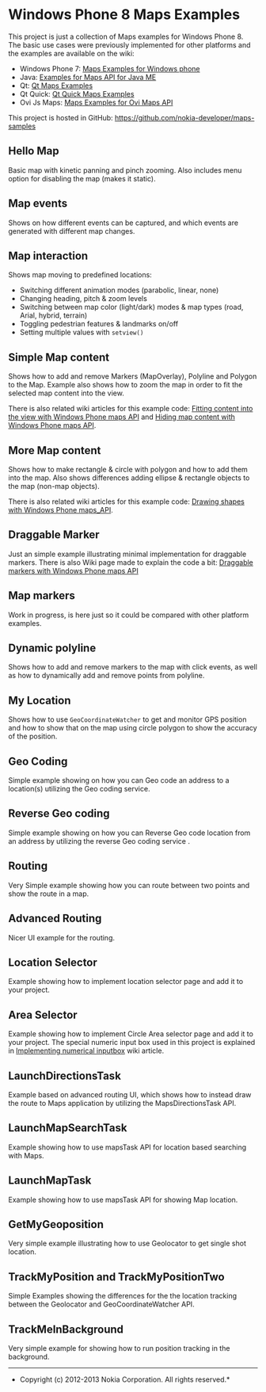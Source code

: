 Windows Phone 8 Maps Examples
=============================

This project is just a collection of Maps examples for Windows Phone 8. The
basic use cases were previously implemented for other platforms and the examples
are available on the wiki:

* Windows Phone 7: [Maps Examples for Windows phone](http://www.developer.nokia.com/Community/Wiki/Maps_Examples_for_Windows_phone)
* Java: [Examples for Maps API for Java ME](http://www.developer.nokia.com/Community/Wiki/Examples_for_Maps_API_for_Java_ME)
* Qt: [Qt Maps Examples](http://www.developer.nokia.com/Community/Wiki/Qt_Maps_Examples)
* Qt Quick: [Qt Quick Maps Examples](http://www.developer.nokia.com/Community/Wiki/QtQuick_Maps_Examples)
* Ovi Js Maps: [Maps Examples for Ovi Maps API](http://www.developer.nokia.com/Community/Wiki/Maps_Examples_for_Ovi_Maps_API)

This project is hosted in GitHub:
https://github.com/nokia-developer/maps-samples


## Hello Map ##
 
Basic map with kinetic panning and pinch zooming. Also includes menu option for
disabling the map (makes it static).

## Map events ##
 
Shows on how different events can be captured, and which events are generated
with different map changes. 

## Map interaction ##
 
Shows map moving to predefined locations:

* Switching different animation modes (parabolic, linear, none)
* Changing  heading, pitch & zoom levels
* Switching between map color (light/dark) modes & map types (road, Arial,
  hybrid, terrain)
* Toggling pedestrian features & landmarks on/off
* Setting multiple values with `setview()`

## Simple Map content ##
 
Shows how to add and remove Markers (MapOverlay), Polyline and Polygon to the
Map. Example also shows how to zoom the map in order to fit the selected map
content into the view. 

There is also related wiki articles for this example code:
[Fitting content into the view with Windows Phone maps API](http://www.developer.nokia.com/Community/Wiki/Fitting_content_into_the_view_with_Windows_Phone_maps_API)
and
[Hiding map content with Windows Phone maps API](http://www.developer.nokia.com/Community/Wiki/Showing/Hiding_map_content_with_Windows_Phone_maps_API).

## More Map content ##

Shows how to make rectangle & circle with polygon and how to add them into the
map. Also shows differences adding ellipse & rectangle objects to the map
(non-map objects).

There is also related wiki articles for this example code:
[Drawing shapes with Windows Phone maps_API](http://www.developer.nokia.com/Community/Wiki/Drawing_shapes_with_Windows_Phone_maps_API).

## Draggable Marker ##
 
Just an simple example illustrating minimal implementation for draggable
markers. There is also Wiki page made to explain the code a bit:
[Draggable markers with Windows Phone maps API](http://www.developer.nokia.com/Community/Wiki/Draggable_markers_with_Windows_Phone_maps_API)

## Map markers ##

Work in progress, is here just so it could be compared with other platform
examples.

## Dynamic polyline ##
 
Shows how to add and remove markers to the map with click events, as well as how
to dynamically add and remove points from polyline. 

## My Location ##

Shows how to use `GeoCoordinateWatcher` to get and monitor GPS position and how
to show that on the map using circle polygon to show the accuracy of the
position. 

## Geo Coding ##
 
Simple example showing on how you can Geo code an address to a location(s)
utilizing the Geo coding service. 

## Reverse Geo coding ##
 
Simple example showing on how you can Reverse Geo code location from an address
by utilizing the reverse Geo coding service .

## Routing ##
 
Very Simple example showing how you can route between two points and show the
route in a map.

## Advanced Routing ##

Nicer UI example for the routing.

## Location Selector ##

Example showing how to implement location selector page and add it to your
project.

## Area Selector ##

Example showing how to implement Circle Area selector page and add it to your
project. The special numeric input box used in this project is explained in
[Implementing numerical inputbox](http://www.developer.nokia.com/Community/Wiki/Implementing_numerical_inputbox)
wiki article.

## LaunchDirectionsTask ##

Example based on advanced routing UI, which shows how to instead draw the route
to Maps application by utilizing the MapsDirectionsTask API.


## LaunchMapSearchTask ##

Example showing how to use mapsTask API for location based searching with Maps.

## LaunchMapTask ##

Example showing how to use mapsTask API for showing Map location.

## GetMyGeoposition ## 

Very simple example illustrating how to use Geolocator to get single shot
location.

## TrackMyPosition and TrackMyPositionTwo ## 

Simple Examples showing the differences for the the location tracking between
the Geolocator and GeoCoordinateWatcher API.

## TrackMeInBackground ##

Very simple example for showing how to run position tracking in the background.

---

* Copyright (c) 2012-2013 Nokia Corporation. All rights reserved.*
